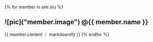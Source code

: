 {% for member in site.stu %}
  <h2> ![pic]("member.image") @{{ member.name }}</h2>
   {{ member.content ｜ markdownify }} 
{% endfor %}
